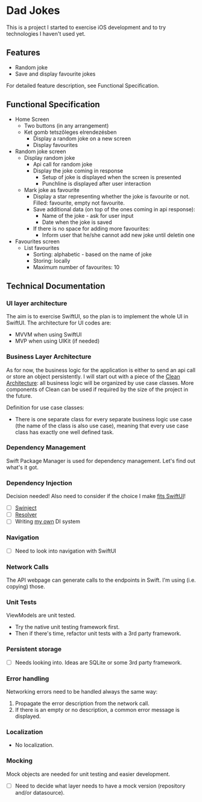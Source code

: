 # Dad Jokes

This is a project I started to exercise iOS development and to try technologies I haven't used yet.

## Features
- Random joke
- Save and display favourite jokes

For detailed feature description, see Functional Specification.

## Functional Specification
- Home Screen
    - Two buttons (in any arrangement)
    - Ket gomb tetszőleges elrendezésben
        - Display a random joke on a new screen
        - Display favourites
- Random joke screen
  - Display random joke
    - Api call for random joke
    - Display the joke coming in response
      - Setup of joke is displayed when the screen is presented
      - Punchline is displayed after user interaction
  - Mark joke as favourite
    - Display a star representing whether the joke is favourite or not. Filled: favourite, empty not favourite.
    - Save additional data (on top of the ones coming in api response):
      - Name of the joke - ask for user input
      - Date when the joke is saved
    - If there is no space for adding more favourites:
      - Inform user that he/she cannot add new joke until deletin one
- Favourites screen
  - List favourites
    - Sorting: alphabetic - based on the name of joke
    - Storing: locally
    - Maximum number of favourites: 10

## Technical Documentation

### UI layer architecture
The aim is to exercise SwiftUI, so the plan is to implement the whole UI in SwiftUI. The architecture for UI codes are:
- MVVM when using SwiftUI
- MVP when using UIKit (if needed)

### Business Layer Architecture
As for now, the business logic for the application is either to send an api call or store an object persistently. I will start out with a piece of the [Clean Architecture](https://blog.cleancoder.com/uncle-bob/2012/08/13/the-clean-architecture.html): all business logic will be organized by use case classes. More components of Clean can be used if required by the size of the project in the future.

Definition for use case classes:
- There is one separate class for every separate business logic use case (the name of the class is also use case), meaning that every use case class has exactly one well defined task.

### Dependency Management
Swift Package Manager is used for dependency management. Let's find out what's it got.

### Dependency Injection
Decision needed! Also need to consider if the choice I make [fits SwiftUI](https://mokacoding.com/blog/swiftui-dependency-injection/)!
- [ ] [Swinject](https://github.com/Swinject/Swinject)
- [ ] [Resolver](https://github.com/hmlongco/Resolver)
- [ ] Writing [my own](https://www.avanderlee.com/swift/dependency-injection/) DI system

### Navigation
- [ ] Need to look into navigation with SwiftUI

### Network Calls
The API webpage can generate calls to the endpoints in Swift. I'm using (i.e. copying) those.

### Unit Tests
ViewModels are unit tested.
- Try the native unit testing framework first.
- Then if there's time, refactor unit tests with a 3rd party framework.

### Persistent storage
- [ ] Needs looking into. Ideas are SQLite or some 3rd party framework.

### Error handling
Networking errors need to be handled always the same way:
1. Propagate the error description from the network call.
2. If there is an empty or no description, a common error message is displayed.

### Localization
- No localization.

### Mocking
Mock objects are needed for unit testing and easier development.
- [ ] Need to decide what layer needs to have a mock version (repository and/or datasource).
